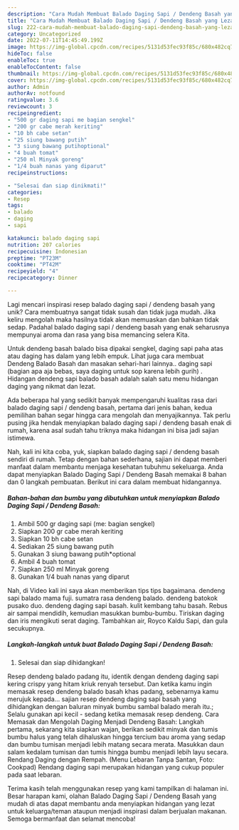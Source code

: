 ```yaml
---
description: "Cara Mudah Membuat Balado Daging Sapi / Dendeng Basah yang Lezat"
title: "Cara Mudah Membuat Balado Daging Sapi / Dendeng Basah yang Lezat"
slug: 222-cara-mudah-membuat-balado-daging-sapi-dendeng-basah-yang-lezat
category: Uncategorized
date: 2022-07-11T14:45:49.199Z
image: https://img-global.cpcdn.com/recipes/5131d53fec93f85c/680x482cq70/balado-daging-sapi-dendeng-basah-foto-resep-utama.jpg
hideToc: false
enableToc: true
enableTocContent: false
thumbnail: https://img-global.cpcdn.com/recipes/5131d53fec93f85c/680x482cq70/balado-daging-sapi-dendeng-basah-foto-resep-utama.jpg
cover: https://img-global.cpcdn.com/recipes/5131d53fec93f85c/680x482cq70/balado-daging-sapi-dendeng-basah-foto-resep-utama.jpg
author: Admin
authorAv: notfound
ratingvalue: 3.6
reviewcount: 3
recipeingredient:
- "500 gr daging sapi me bagian sengkel"
- "200 gr cabe merah keriting"
- "10 bh cabe setan"
- "25 siung bawang putih"
- "3 siung bawang putihoptional"
- "4 buah tomat"
- "250 ml Minyak goreng"
- "1/4 buah nanas yang diparut"
recipeinstructions:

- "Selesai dan siap dinikmati!"
categories:
- Resep
tags:
- balado
- daging
- sapi

katakunci: balado daging sapi 
nutrition: 207 calories
recipecuisine: Indonesian
preptime: "PT23M"
cooktime: "PT42M"
recipeyield: "4"
recipecategory: Dinner

---
```





Lagi mencari inspirasi resep balado daging sapi / dendeng basah yang unik? Cara membuatnya sangat tidak susah dan tidak juga mudah. Jika keliru mengolah maka hasilnya tidak akan memuaskan dan bahkan tidak sedap. Padahal balado daging sapi / dendeng basah yang enak seharusnya mempunyai aroma dan rasa yang bisa memancing selera Kita.





Untuk dendeng basah balado bisa dipakai sengkel, daging sapi paha atas atau daging has dalam yang lebih empuk. Lihat juga cara membuat Dendeng Balado Basah dan masakan sehari-hari lainnya.. daging sapi (bagian apa aja bebas, saya daging untuk sop karena lebih gurih) . Hidangan dendeng sapi balado basah adalah salah satu menu hidangan daging yang nikmat dan lezat.

Ada beberapa hal yang sedikit banyak mempengaruhi kualitas rasa dari balado daging sapi / dendeng basah, pertama dari jenis bahan, kedua pemilihan bahan segar hingga cara mengolah dan menyajikannya. Tak perlu pusing jika hendak menyiapkan balado daging sapi / dendeng basah enak di rumah, karena asal sudah tahu triknya maka hidangan ini bisa jadi sajian istimewa.






Nah, kali ini kita coba, yuk, siapkan balado daging sapi / dendeng basah sendiri di rumah. Tetap dengan bahan sederhana, sajian ini dapat memberi manfaat dalam membantu menjaga kesehatan tubuhmu sekeluarga. Anda dapat menyiapkan Balado Daging Sapi / Dendeng Basah memakai 8 bahan dan 0 langkah pembuatan. Berikut ini cara dalam membuat hidangannya.

<!--inarticleads1-->

##### Bahan-bahan dan bumbu yang dibutuhkan untuk menyiapkan Balado Daging Sapi / Dendeng Basah:

1. Ambil 500 gr daging sapi (me: bagian sengkel)
1. Siapkan 200 gr cabe merah keriting
1. Siapkan 10 bh cabe setan
1. Sediakan 25 siung bawang putih
1. Gunakan 3 siung bawang putih*optional
1. Ambil 4 buah tomat
1. Siapkan 250 ml Minyak goreng
1. Gunakan 1/4 buah nanas yang diparut


Nah, di Video kali ini saya akan memberikan tips tips bagaimana. dendeng sapi balado mama fuji. sumatra rasa dendeng balado. dendeng batokok pusako duo. dendeng daging sapi basah. kulit kembang tahu basah. Rebus air sampai mendidih, kemudian masukkan bumbu-bumbu. Tiriskan daging dan iris mengikuti serat daging. Tambahkan air, Royco Kaldu Sapi, dan gula secukupnya. 

<!--inarticleads2-->

##### Langkah-langkah untuk buat Balado Daging Sapi / Dendeng Basah:


1. Selesai dan siap dihidangkan!

Resep dendeng balado padang itu, identik dengan dendeng daging sapi kering crispy yang hitam kriuk renyah tersebut. Dan ketika kamu ingin memasak resep dendeng balado basah khas padang, sebenarnya kamu merujuk kepada… sajian resep dendeng daging sapi basah yang dihidangkan dengan baluran minyak bumbu sambal balado merah itu.; Selalu gunakan api kecil - sedang ketika memasak resep dendeng. Cara Memasak dan Mengolah Daging Menjadi Dendeng Basah: Langkah pertama, sekarang kita siapkan wajan, berikan sedikit minyak dan tumis bumbu halus yang telah dihaluskan hingga tercium bau aroma yang sedap dan bumbu tumisan menjadi lebih matang secara merata. Masukkan daun salam kedalam tumisan dan tumis hingga bumbu menjadi lebih layu secara. Rendang Daging dengan Rempah. (Menu Lebaran Tanpa Santan, Foto: Cookpad) Rendang daging sapi merupakan hidangan yang cukup populer pada saat lebaran. 

Terima kasih telah menggunakan resep yang kami tampilkan di halaman ini. Besar harapan kami, olahan Balado Daging Sapi / Dendeng Basah yang mudah di atas dapat membantu anda menyiapkan hidangan yang lezat untuk keluarga/teman ataupun menjadi inspirasi dalam berjualan makanan. Semoga bermanfaat dan selamat mencoba!
